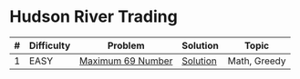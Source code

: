 # Hudson River Trading

| # | Difficulty | Problem | Solution | Topic |
|---|------------|---------|----------|--------|
| 1 | EASY | [Maximum 69 Number](https://leetcode.com/problems/maximum-69-number) | [Solution](../coding/algorithms/miscellaneous/Maximum69Number.java) | Math, Greedy |
